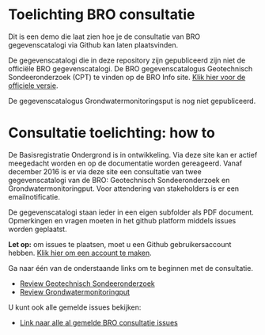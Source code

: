 # Toelichting BRO consultatie
Dit is een demo die laat zien hoe je de consultatie van BRO gegevenscatalogi via Github kan laten plaatsvinden. 

De gegevenscatalogi die in deze repository zijn gepubliceerd zijn niet de officiële BRO gegevenscatalogi. De BRO gegevenscatalogus Geotechnisch Sondeeronderzoek (CPT) te vinden op de BRO Info site. [Klik hier voor de officiele versie][5]. 

De gegevenscatalogus Grondwatermonitoringsput is nog niet gepubliceerd.

# Consultatie toelichting: how to

De Basisregistratie Ondergrond is in ontwikkeling. Via deze site kan er actief meegedacht worden en op de documentatie worden gereageerd. Vanaf december 2016 is er via deze site een consultatie van twee gegevenscatalogi van de BRO: Geotechnisch Sondeeronderzoek en Grondwatermonitoringput. Voor attendering van stakeholders is er een emailnotificatie.

De gegevenscatalogi staan ieder in een eigen subfolder als PDF document. Opmerkingen en vragen moeten in het github platform middels issues worden geplaatst. 

**Let op:** om issues te plaatsen, moet u een Github gebruikersaccount hebben. [Klik hier om een account te maken][4]. 

Ga naar één van de onderstaande links om te beginnen met de consultatie. 

- [Review Geotechnisch Sondeeronderzoek][2]
- [Review Grondwatermonitoringput][3]

U kunt ook alle gemelde issues bekijken: 
- [Link naar alle al gemelde BRO consultatie issues][1]

[1]: https://github.com/lvdbrink/Demo-BRO-Consultatie/issues
[2]: https://github.com/lvdbrink/Demo-BRO-Consultatie/tree/master/Geotechnisch%20Sondeeronderzoek%20(CPT)
[3]: https://github.com/lvdbrink/Demo-BRO-Consultatie/tree/master/Geotechnisch%20Sondeeronderzoek%20(CPT)
[4]: https://github.com/join
[5]: https://www.broinfo.nl/sites/www.broinfo.nl/files/broinfo_Catalogus%20voor%20Geotechnisch%20Sondeeronderzoek_maart%202016.pdf
